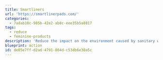 ```yaml
---
title: Smartliners
url: 'https://smartlinerpads.com/'
categories:
  - 7adab10c-985b-42e2-ab8c-eee35b5a8817
tags:
  - reduce
  - feminine-products
description: 'Reduce the impact on the environment caused by sanitary waste using Organic Cotton Period Pads.'
blueprint: action
id: de05e7ff-d2ad-4791-804d-c53db6e30a5c
---
```

